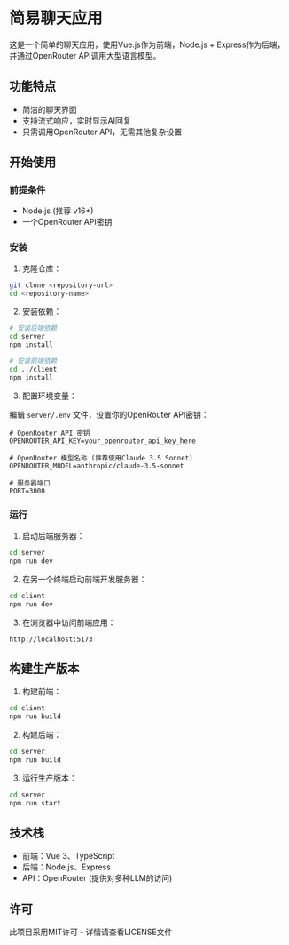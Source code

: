 # 简易聊天应用

这是一个简单的聊天应用，使用Vue.js作为前端，Node.js + Express作为后端，并通过OpenRouter API调用大型语言模型。

## 功能特点

- 简洁的聊天界面
- 支持流式响应，实时显示AI回复
- 只需调用OpenRouter API，无需其他复杂设置

## 开始使用

### 前提条件

- Node.js (推荐 v16+)
- 一个OpenRouter API密钥

### 安装

1. 克隆仓库：

```bash
git clone <repository-url>
cd <repository-name>
```

2. 安装依赖：

```bash
# 安装后端依赖
cd server
npm install

# 安装前端依赖
cd ../client
npm install
```

3. 配置环境变量：

编辑 `server/.env` 文件，设置你的OpenRouter API密钥：

```
# OpenRouter API 密钥
OPENROUTER_API_KEY=your_openrouter_api_key_here

# OpenRouter 模型名称 (推荐使用Claude 3.5 Sonnet)
OPENROUTER_MODEL=anthropic/claude-3.5-sonnet

# 服务器端口
PORT=3000
```

### 运行

1. 启动后端服务器：

```bash
cd server
npm run dev
```

2. 在另一个终端启动前端开发服务器：

```bash
cd client
npm run dev
```

3. 在浏览器中访问前端应用：

```
http://localhost:5173
```

## 构建生产版本

1. 构建前端：

```bash
cd client
npm run build
```

2. 构建后端：

```bash
cd server
npm run build
```

3. 运行生产版本：

```bash
cd server
npm run start
```

## 技术栈

- 前端：Vue 3、TypeScript
- 后端：Node.js、Express
- API：OpenRouter (提供对多种LLM的访问)

## 许可

此项目采用MIT许可 - 详情请查看LICENSE文件 